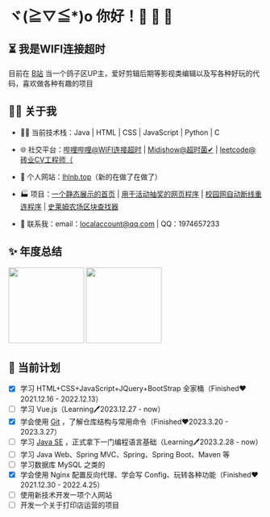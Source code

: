 # ヾ(≧▽≦*)o 你好！🎉 🎉 🎉

## ⏳ 我是WIFI连接超时

目前在 [B站](https://space.bilibili.com/335320968) 当一个鸽子区UP主，爱好剪辑后期等影视类编辑以及写各种好玩的代码，喜欢做各种有趣的项目

## 🙋‍♂️ 关于我

- 👨‍💻 当前技术栈：Java | HTML | CSS | JavaScript | Python | C

- 🌐 社交平台：[哔哩哔哩@WIFI连接超时](https://space.bilibili.com/335320968) | [Midishow@超时菌✔](https://www.midishow.com/u/%E8%B6%85%E6%97%B6%E8%8F%8C%E2%9C%94) | [leetcode@砖业CV工程师（](https://leetcode.cn/u/wifi504/)

- 🔗 个人网站：[lhlnb.top](https://www.lhlnb.top)（新的在做了在做了）

- 🏭 项目：[一个静态展示的首页](https://github.com/wifi504/Website-Frontend) | [用于活动抽奖的网页程序](https://github.com/wifi504/Web-program-for-event-lottery) | [校园网自动断线重连程序](https://github.com/wifi504/Campus-Network-Keep-Online) | [史莱姆农场区块查找器](https://github.com/wifi504/find-slime-chunk)

- 💬 联系我：email：localaccount@qq.com | QQ：1974657233

## ✨ 年度总结

<a href="#"><img height="150rem" src="https://github-readme-stats.vercel.app/api/?username=wifi504&show_icons=true&title_color=fb7299&icon_color=fb7299"></a> <a href="#"><img height="150rem" src="https://github-readme-stats.vercel.app/api/top-langs?username=wifi504&layout=compact&title_color=fb7299"></a>

## 📅 当前计划

- [x] 学习 HTML+CSS+JavaScript+JQuery+BootStrap 全家桶（Finished❤2021.12.16 - 2022.12.13）
- [ ] 学习 Vue.js（Learning🖊2023.12.27 - now）
- [x] 学会使用 [Git](https://github.com/wifi504/Git-Command) ，了解仓库结构与常用命令（Finished❤2023.3.20 - 2023.3.27）
- [ ] 学习 [Java SE](https://github.com/wifi504/JavaStudy) ，正式拿下一门编程语言基础（Learning🖊2023.2.28 - now）
- [ ] 学习 Java Web、Spring MVC、Spring、Spring Boot、Maven 等
- [ ] 学习数据库 MySQL 之类的
- [x] 学会使用 Nginx 配置反向代理、学会写 Config、玩转各种功能（Finished❤2021.12.30 - 2022.4.25）
- [ ] 使用新技术开发一项个人网站
- [ ] 开发一个关于打印店运营的项目
